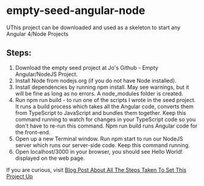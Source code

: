 # empty-seed-angular-node
UThis project can be downloaded and used as a skeleton to start any Angular 4/Node Projects

Steps:
------
1. Download the empty seed project at Jo's Github - Empty Angular/NodeJS Project.
2. Install Node from nodejs.org (if you do not have Node installed).
3. Install dependencies by running npm install. May see warnings, but it will be fine as long as no errors. A node_modules folder is created.
4. Run npm run build - to run one of the scripts I wrote in the seed project. It runs a build process which takes all the Angular code, converts them from TypeScript to JavaScript and bundles them together. Keep this command running to watch for changes in your TypeScript code so you don't have to re-run this command. Npm run build runs Angular code for the front-end.
5. Open up a new Terminal window. Run npm start to run our NodeJS server which runs our server-side code.  Keep this command running.
6. Open localhost/3000 in your browser, you should see Hello World! displayed on the web page.

If you are curious, visit
[Blog Post About All The Steps Taken To Set This Project Up](https://alwaysbecoding.bold.io/empty-seed-project-nodejs-angular-2017-05-26)	
